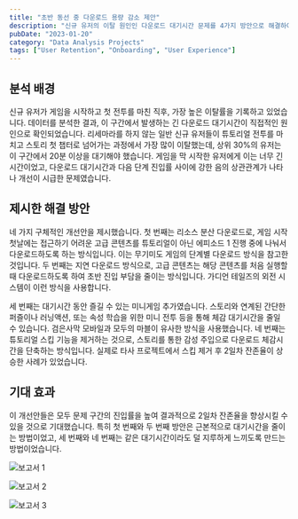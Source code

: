 ```yaml
---
title: "초반 동선 중 다운로드 용량 감소 제안"
description: "신규 유저의 이탈 원인인 다운로드 대기시간 문제를 4가지 방안으로 해결하여 잔존율을 향상시키는 데이터 기반 개선 전략 제안"
pubDate: "2023-01-20"
category: "Data Analysis Projects"
tags: ["User Retention", "Onboarding", "User Experience"]
---
```


## 분석 배경

신규 유저가 게임을 시작하고 첫 전투를 마친 직후, 가장 높은 이탈률을 기록하고 있었습니다. 데이터를 분석한 결과, 이 구간에서 발생하는 긴 다운로드 대기시간이 직접적인 원인으로 확인되었습니다. 리세마라를 하지 않는 일반 신규 유저들이 튜토리얼 전투를 마치고 스토리 첫 챕터로 넘어가는 과정에서 가장 많이 이탈했는데, 상위 30%의 유저는 이 구간에서 20분 이상을 대기해야 했습니다. 게임을 막 시작한 유저에게 이는 너무 긴 시간이었고, 다운로드 대기시간과 다음 단계 진입률 사이에 강한 음의 상관관계가 나타나 개선이 시급한 문제였습니다.

## 제시한 해결 방안

네 가지 구체적인 개선안을 제시했습니다. 첫 번째는 리소스 분산 다운로드로, 게임 시작 첫날에는 접근하기 어려운 고급 콘텐츠를 튜토리얼이 아닌 에피소드 1 진행 중에 나눠서 다운로드하도록 하는 방식입니다. 이는 무기미도 게임의 단계별 다운로드 방식을 참고한 것입니다. 두 번째는 지연 다운로드 방식으로, 고급 콘텐츠는 해당 콘텐츠를 처음 실행할 때 다운로드하도록 하여 초반 진입 부담을 줄이는 방식입니다. 가디언 테일즈의 외전 시스템이 이런 방식을 사용합니다.

세 번째는 대기시간 동안 즐길 수 있는 미니게임 추가였습니다. 스토리와 연계된 간단한 퍼즐이나 러닝액션, 또는 속성 학습을 위한 미니 전투 등을 통해 체감 대기시간을 줄일 수 있습니다. 검은사막 모바일과 모두의 마블이 유사한 방식을 사용했습니다. 네 번째는 튜토리얼 스킵 기능을 제거하는 것으로, 스토리를 통한 감성 주입으로 다운로드 체감시간을 단축하는 방식입니다. 실제로 타사 프로젝트에서 스킵 제거 후 2일차 잔존율이 상승한 사례가 있었습니다.

## 기대 효과

이 개선안들은 모두 문제 구간의 진입률을 높여 결과적으로 2일차 잔존율을 향상시킬 수 있을 것으로 기대했습니다. 특히 첫 번째와 두 번째 방안은 근본적으로 대기시간을 줄이는 방법이었고, 세 번째와 네 번째는 같은 대기시간이라도 덜 지루하게 느끼도록 만드는 방법이었습니다.

![보고서 1](/projects/attachment/reducing-newbie-churn-1.png)

![보고서 2](/projects/attachment/reducing-newbie-churn-2.png)

![보고서 3](/projects/attachment/reducing-newbie-churn-3.png)
